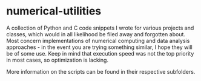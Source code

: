 # numerical-utilities

A collection of Python and C code snippets I wrote for various projects and classes, which would in all likelihood be filed away and forgotten about. Most concern implementations of numerical computing and data analysis approaches - in the event you are trying something similar, I hope they will be of some use. Keep in mind that execution speed was not the top priority in most cases, so optimization is lacking.

More information on the scripts can be found in their respective subfolders.
